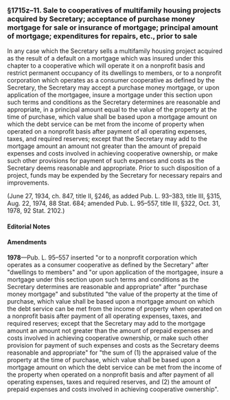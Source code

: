 ### §1715z–11. Sale to cooperatives of multifamily housing projects acquired by Secretary; acceptance of purchase money mortgage for sale or insurance of mortgage; principal amount of mortgage; expenditures for repairs, etc., prior to sale ###

In any case which the Secretary sells a multifamily housing project acquired as the result of a default on a mortgage which was insured under this chapter to a cooperative which will operate it on a nonprofit basis and restrict permanent occupancy of its dwellings to members, or to a nonprofit corporation which operates as a consumer cooperative as defined by the Secretary, the Secretary may accept a purchase money mortgage, or upon application of the mortgagee, insure a mortgage under this section upon such terms and conditions as the Secretary determines are reasonable and appropriate, in a principal amount equal to the value of the property at the time of purchase, which value shall be based upon a mortgage amount on which the debt service can be met from the income of property when operated on a nonprofit basis after payment of all operating expenses, taxes, and required reserves; except that the Secretary may add to the mortgage amount an amount not greater than the amount of prepaid expenses and costs involved in achieving cooperative ownership, or make such other provisions for payment of such expenses and costs as the Secretary deems reasonable and appropriate. Prior to such disposition of a project, funds may be expended by the Secretary for necessary repairs and improvements.

(June 27, 1934, ch. 847, title II, §246, as added Pub. L. 93–383, title III, §315, Aug. 22, 1974, 88 Stat. 684; amended Pub. L. 95–557, title III, §322, Oct. 31, 1978, 92 Stat. 2102.)

#### **Editorial Notes** ####

#### Amendments ####

**1978**—Pub. L. 95–557 inserted "or to a nonprofit corporation which operates as a consumer cooperative as defined by the Secretary" after "dwellings to members" and "or upon application of the mortgagee, insure a mortgage under this section upon such terms and conditions as the Secretary determines are reasonable and appropriate" after "purchase money mortgage" and substituted "the value of the property at the time of purchase, which value shall be based upon a mortgage amount on which the debt service can be met from the income of property when operated on a nonprofit basis after payment of all operating expenses, taxes, and required reserves; except that the Secretary may add to the mortgage amount an amount not greater than the amount of prepaid expenses and costs involved in achieving cooperative ownership, or make such other provision for payment of such expenses and costs as the Secretary deems reasonable and appropriate" for "the sum of (1) the appraised value of the property at the time of purchase, which value shall be based upon a mortgage amount on which the debt service can be met from the income of the property when operated on a nonprofit basis and after payment of all operating expenses, taxes and required reserves, and (2) the amount of prepaid expenses and costs involved in achieving cooperative ownership".